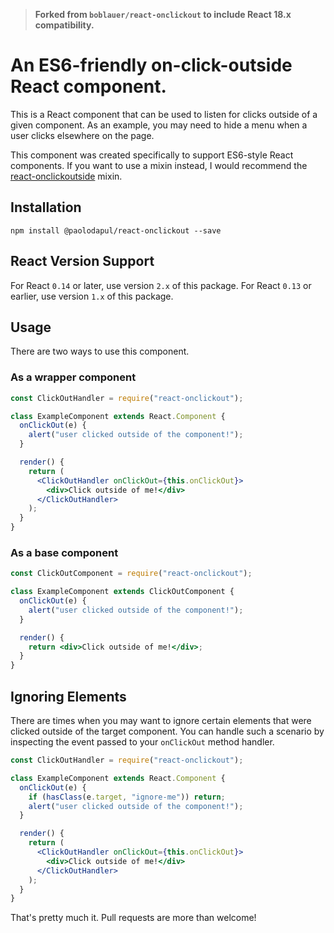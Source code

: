 > **Forked from `boblauer/react-onclickout` to include React 18.x compatibility.**

# An ES6-friendly on-click-outside React component.

This is a React component that can be used to listen for clicks outside of a given component. As an example, you may need to hide a menu when a user clicks elsewhere on the page.

This component was created specifically to support ES6-style React components. If you want to use a mixin instead, I would recommend the [react-onclickoutside](https://github.com/Pomax/react-onclickoutside) mixin.

## Installation

```
npm install @paolodapul/react-onclickout --save
```

## React Version Support

For React `0.14` or later, use version `2.x` of this package. For React `0.13` or earlier, use version `1.x` of this package.

## Usage

There are two ways to use this component.

### As a wrapper component

```jsx
const ClickOutHandler = require("react-onclickout");

class ExampleComponent extends React.Component {
  onClickOut(e) {
    alert("user clicked outside of the component!");
  }

  render() {
    return (
      <ClickOutHandler onClickOut={this.onClickOut}>
        <div>Click outside of me!</div>
      </ClickOutHandler>
    );
  }
}
```

### As a base component

```jsx
const ClickOutComponent = require("react-onclickout");

class ExampleComponent extends ClickOutComponent {
  onClickOut(e) {
    alert("user clicked outside of the component!");
  }

  render() {
    return <div>Click outside of me!</div>;
  }
}
```

## Ignoring Elements

There are times when you may want to ignore certain elements that were clicked outside of the target component. You can handle such a scenario by inspecting the event passed to your `onClickOut` method handler.

```jsx
const ClickOutHandler = require("react-onclickout");

class ExampleComponent extends React.Component {
  onClickOut(e) {
    if (hasClass(e.target, "ignore-me")) return;
    alert("user clicked outside of the component!");
  }

  render() {
    return (
      <ClickOutHandler onClickOut={this.onClickOut}>
        <div>Click outside of me!</div>
      </ClickOutHandler>
    );
  }
}
```

That's pretty much it. Pull requests are more than welcome!
